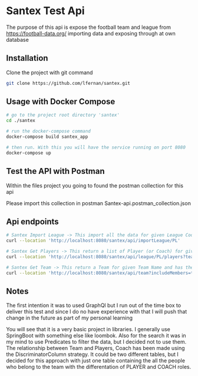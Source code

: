 # Santex Test Api

The purpose of this api is expose the football team and league from https://football-data.org/ importing data and exposing through at own database

## Installation

Clone the project with git command

```bash
git clone https://github.com/lfernan/santex.git
```



## Usage with Docker Compose

```bash
# go to the project root directory 'santex'
cd ./santex

# run the docker-compose command
docker-compose build santex_app

# then run. With this you will have the service running on port 8080
docker-compose up
```

## Test the API with Postman

Within the files project you going to found the postman collection for this api

Please import this collection in postman Santex-api.postman_collection.json

## Api endpoints
```bash
# Santex Import League -> This import all the data for given League Code
curl --location 'http://localhost:8080/santex/api/importLeague/PL'

# Santex Get Players -> This return a list of Player (or Coach) for given League Code and Team Name
curl --location 'http://localhost:8080/santex/api/league/PL/players?teamName=Everton%20FC'

# Santex Get Team -> This return a Team for given Team Name and has the option to include Players or Coach
curl --location 'http://localhost:8080/santex/api/team?includeMembers=true&teamName=Arsenal%20FC'
```
## Notes
The first intention it was to used GraphQl but I run out of the time box to deliver this test and since I do no have experience with that I will push that change in the future as part of my personal learning

You will see that it is a very basic project in libraries. I generally use SpringBoot with something else like loombok. Also for the search it was in my mind to use Predicates to filter the data, but I decided not to use them. The relationship between Team and Players, Coach has been made using the DiscriminatorColumn strategy. It could be two different tables, but I decided for this approach with just one table containing the all the people who belong to the team with the differentation of PLAYER and COACH roles.

